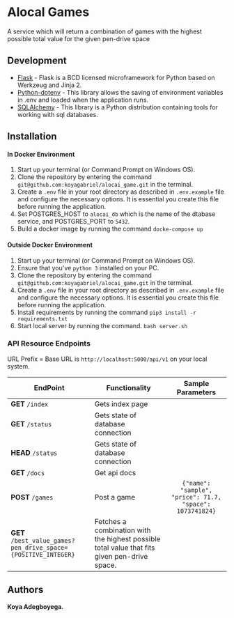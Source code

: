 # Alocal Games
A service which will return a combination of games with the highest possible
total value for the given pen-drive space

## Development
* [Flask](http://flask.pocoo.org/) - Flask is a BCD licensed microframework for Python based on Werkzeug and Jinja 2.
* [Python-dotenv](https://github.com/theskumar/python-dotenv) - This library allows the saving of environment variables in .env and loaded when the application runs.
* [SQLAlchemy](https://www.fullstackpython.com/sqlalchemy.html) - This library is a Python distribution containing tools for working with sql databases.

## Installation
#### In Docker Environment
1. Start up your terminal (or Command Prompt on Windows OS).
2. Clone the repository by entering the command `git@github.com:koyagabriel/alocai_game.git` in the terminal.
3. Create a `.env` file in your root directory as described in `.env.example` file and configure the necessary options. It is essential you create this file before running the application.
4. Set POSTGRES_HOST to `alocai_db` which is the name of the dtabase service, and POSTGRES_PORT to `5432`.
5. Build a docker image by running the command `docke-compose up`

#### Outside Docker Environment
1. Start up your terminal (or Command Prompt on Windows OS).
2. Ensure that you've `python 3` installed on your PC.
3. Clone the repository by entering the command `git@github.com:koyagabriel/alocai_game.git` in the terminal.
4. Create a `.env` file in your root directory as described in `.env.example` file and configure the necessary options. It is essential you create this file before running the application.
6. Install requirements by running the command `pip3 install -r requirements.txt`
7. Start local server by running the command.
   `bash server.sh`

### API Resource Endpoints
URL Prefix = Base URL is `http://localhost:5000/api/v1` on your local system.


| EndPoint                                                       | Functionality                                                                                |                     Sample Parameters                     |
| -------------------------------------------------------------- | -------------------------------------------------------------------------------------------- | :-------------------------------------------------------: |
| **GET** `/index`                                               | Gets index page                                                                              |                                                           |
| **GET** `/status`                                              | Gets state of database connection                                                            |
| **HEAD** `/status`                                             | Gets state of database connection                                                            |
| **GET** `/docs`                                                | Get api docs                                                                                 |                                                           |
| **POST** `/games`                                              | Post a game                                                                                  | `{"name": "sample", "price": 71.7,  "space": 1073741824}` |
| **GET** `/best_value_games?pen_drive_space={POSITIVE_INTEGER}` | Fetches a combination with the highest possible total value that fits given pen-drive space. |                                                           |

## Authors

**Koya Adegboyega.**
